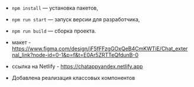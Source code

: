 - `npm install` — установка пакетов,
- `npm run start` — запуск версии для разработчика,
- `npm run build` — сборка проекта.

- макет - https://www.figma.com/design/jF5fFFzgGOxQeB4CmKWTiE/Chat_external_link?node-id=0-1&p=f&t=E0Ar5ZRTTeQfdunB-0
- ссылка на Netlify - https://chatappyandex.netlify.app
- Добавлена реализация классовых компонентов
